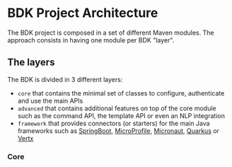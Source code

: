 # BDK Project Architecture

The BDK project is composed in a set of different Maven modules. The approach consists in having one module per BDK 
"layer".

## The layers

The BDK is divided in 3 different layers: 
- `core` that contains the minimal set of classes to configure, authenticate and use 
the main APIs
- `advanced` that contains additional features on top of the core module such as the
command API, the template API or even an NLP integration
- `framework` that provides connectors (or starters) for the main Java frameworks
such as [SpringBoot](https://spring.io/projects/spring-boot), 
[MicroProfile](https://projects.eclipse.org/projects/technology.microprofile), 
[Micronaut](https://micronaut.io/), [Quarkus](https://quarkus.io/) or [Vertx](https://vertx.io/)

### Core
